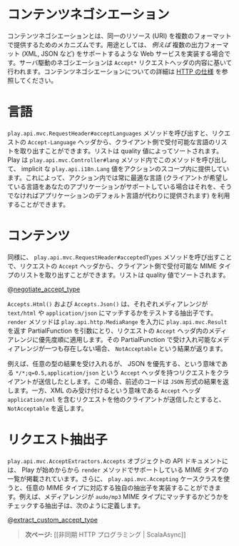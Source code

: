 <!--- Copyright (C) 2009-2013 Typesafe Inc. <http://www.typesafe.com> -->
<!--
# Content negotiation
-->
# コンテンツネゴシエーション

<!--
Content negotiation is a mechanism that makes it possible to serve different representation of a same resource (URI). It is useful *e.g.* for writing Web Services supporting several output formats (XML, JSON, etc.). Server-driven negotiation is essentially performed using the `Accept*` requests headers. You can find more information on content negotiation in the [HTTP specification](http://www.w3.org/Protocols/rfc2616/rfc2616-sec12.html).
-->
コンテンツネゴシエーションとは、同一のリソース (URI) を複数のフォーマットで提供するためのメカニズムです。用途としては、 *例えば* 複数の出力フォーマット (XML, JSON など) をサポートするような Web サービスを実装する場合です。サーバ駆動のネゴシエーションは `Accept*` リクエストヘッダの内容に基いて行われます。コンテンツネゴシエーションについての詳細は [HTTP の仕様](http://www.w3.org/Protocols/rfc2616/rfc2616-sec12.html) を参照してください。

<!--
# Language
-->
# 言語

<!--
You can get the list of acceptable languages for a request using the `play.api.mvc.RequestHeader#acceptLanguages` method that retrieves them from the `Accept-Language` header and sorts them according to their quality value. Play uses it in the `play.api.mvc.Controller#lang` method that provides an implicit `play.api.i18n.Lang` value to your actions, so they automatically use the best possible language (if supported by your application, otherwise your application’s default language is used).
-->
`play.api.mvc.RequestHeader#acceptLanguages` メソッドを呼び出すと、リクエストの `Accept-Language` ヘッダから、クライアント側で受付可能な言語のリストを取り出すことができます。リストは quality 値によってソートされます。Play は `play.api.mvc.Controller#lang` メソッド内でこのメソッドを呼び出して、 implicit な `play.api.i18n.Lang` 値をアクションのスコープ内に提供しています。これによって、アクション内では常に最適な言語 (クライアントが希望している言語をあなたのアプリケーションがサポートしている場合はそれを、そうでなければアプリケーションのデフォルト言語が代わりに提供されます) を利用することができます。　

<!--
# Content
-->
# コンテンツ

<!--
Similarly, the `play.api.mvc.RequestHeader#acceptedTypes` method gives the list of acceptable result’s MIME types for a request. It retrieves them from the `Accept` request header and sorts them according to their quality factor.

Actually, the `Accept` header does not really contain MIME types but media ranges (*e.g.* a request accepting all text results may set the `text/*` range, and the `*/*` range means that all result types are acceptable). Controllers provide a higher-level `render` method to help you to handle media ranges. Consider for example the following action definition:
-->
同様に、 `play.api.mvc.RequestHeader#acceptedTypes` メソッドを呼び出すことで、リクエストの `Accept` ヘッダから、クライアント側で受付可能な MIME タイプのリストを取り出すことができます。リストは quality 値でソートされます。

@[negotiate_accept_type](code/ScalaContentNegotiation.scala)

<!--
`Accepts.Html()` and `Accepts.Json()` are extractors testing if a given media range matches `text/html` and `application/json`, respectively. The `render` method takes a partial function from `play.api.http.MediaRange` to `play.api.mvc.Result` and tries to apply it to each media range found in the request `Accept` header, in order of preference. If none of the acceptable media ranges is supported by your function, the `NotAcceptable` result is returned.
-->
`Accepts.Html()` および `Accepts.Json()` は、それぞれメディアレンジが `text/html` や `application/json` にマッチするかをテストする抽出子です。 `render` メソッドは `play.api.http.MediaRange` を入力に `play.api.mvc.Result` を返す PartialFunction を引数にとり、リクエストの `Accept` ヘッダ内のメディアレンジに優先度順に適用します。その PartialFunction で受け入れ可能なメディアレンジが一つも存在しない場合、 `NotAcceptable` という結果が返ります。

<!--
For example, if a client makes a request with the following value for the `Accept` header: `*/*;q=0.5,application/json`, meaning that it accepts any result type but prefers JSON, the above code will return the JSON representation. If another client makes a request with the following value for the `Accept` header: `application/xml`, meaning that it only accepts XML, the above code will return `NotAcceptable`.
-->
例えば、任意の型の結果を受け入れるが、 JSON を優先する、という意味である `*/*;q=0.5,application/json` という `Accept` ヘッダを持つリクエストをクライアントが送信したとします。この場合、前述のコードは `JSON` 形式の結果を返します。一方、XML のみ受け付けるという意味である `Accept` ヘッダ `application/xml` を含むリクエストを他のクライアントが送信したとすると、 `NotAcceptable` を返します。

<!--
# Request extractors
-->
# リクエスト抽出子

<!--
See the API documentation of the `play.api.mvc.AcceptExtractors.Accepts` object for the list of the MIME types supported by Play out of the box in the `render` method. You can easily create your own extractor for a given MIME type using the `play.api.mvc.Accepting` case class, for example the following code creates an extractor checking that a media range matches the `audio/mp3` MIME type:
-->
`play.api.mvc.AcceptExtractors.Accepts` オブジェクトの API ドキュメントには、 Play が始めからから `render` メソッドでサポートしている MIME タイプの一覧が掲載されています。さらに、 `play.api.mvc.Accepting` ケースクラスを使うと、任意の MIME タイプに対応する独自の抽出子を実装することができます。例えば、メディアレンジが `audo/mp3` MIME タイプにマッチするかどうかをチェックする抽出子は、次のように定義します。

@[extract_custom_accept_type](code/ScalaContentNegotiation.scala)


<!--
> **Next:** [[Asynchronous HTTP programming | ScalaAsync]]
-->
> **次ページ:** [[非同期 HTTP プログラミング | ScalaAsync]]
